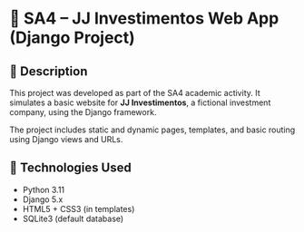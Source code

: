 # 💼 SA4 – JJ Investimentos Web App (Django Project)

## 📌 Description

This project was developed as part of the SA4 academic activity. It simulates a basic website for **JJ Investimentos**, a fictional investment company, using the Django framework.

The project includes static and dynamic pages, templates, and basic routing using Django views and URLs.

## 🚀 Technologies Used

- Python 3.11
- Django 5.x
- HTML5 + CSS3 (in templates)
- SQLite3 (default database)
